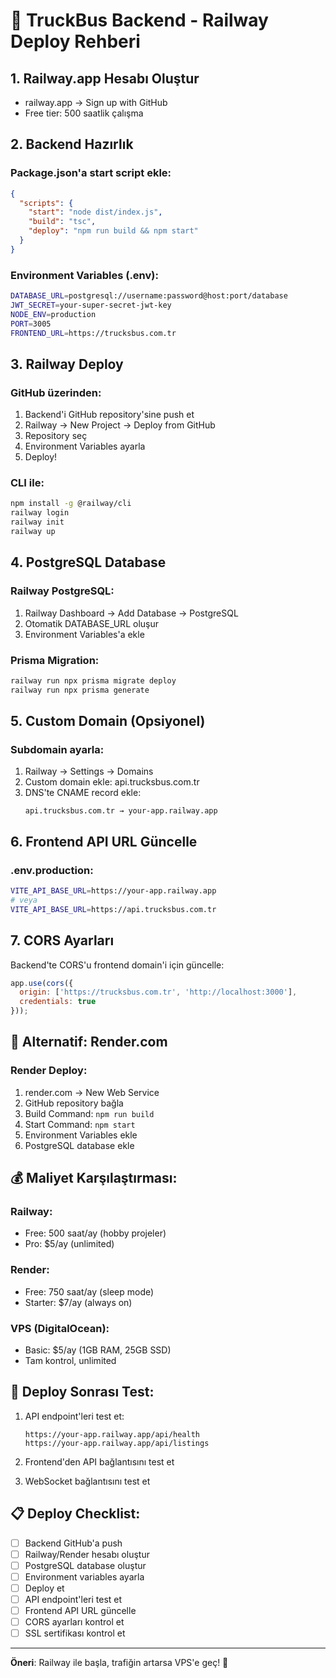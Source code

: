 # 🚀 TruckBus Backend - Railway Deploy Rehberi

## 1. Railway.app Hesabı Oluştur
- railway.app → Sign up with GitHub
- Free tier: 500 saatlik çalışma

## 2. Backend Hazırlık

### Package.json'a start script ekle:
```json
{
  "scripts": {
    "start": "node dist/index.js",
    "build": "tsc",
    "deploy": "npm run build && npm start"
  }
}
```

### Environment Variables (.env):
```bash
DATABASE_URL=postgresql://username:password@host:port/database
JWT_SECRET=your-super-secret-jwt-key
NODE_ENV=production
PORT=3005
FRONTEND_URL=https://trucksbus.com.tr
```

## 3. Railway Deploy

### GitHub üzerinden:
1. Backend'i GitHub repository'sine push et
2. Railway → New Project → Deploy from GitHub
3. Repository seç
4. Environment Variables ayarla
5. Deploy!

### CLI ile:
```bash
npm install -g @railway/cli
railway login
railway init
railway up
```

## 4. PostgreSQL Database

### Railway PostgreSQL:
1. Railway Dashboard → Add Database → PostgreSQL
2. Otomatik DATABASE_URL oluşur
3. Environment Variables'a ekle

### Prisma Migration:
```bash
railway run npx prisma migrate deploy
railway run npx prisma generate
```

## 5. Custom Domain (Opsiyonel)

### Subdomain ayarla:
1. Railway → Settings → Domains
2. Custom domain ekle: api.trucksbus.com.tr
3. DNS'te CNAME record ekle:
   ```
   api.trucksbus.com.tr → your-app.railway.app
   ```

## 6. Frontend API URL Güncelle

### .env.production:
```bash
VITE_API_BASE_URL=https://your-app.railway.app
# veya
VITE_API_BASE_URL=https://api.trucksbus.com.tr
```

## 7. CORS Ayarları

Backend'te CORS'u frontend domain'i için güncelle:
```javascript
app.use(cors({
  origin: ['https://trucksbus.com.tr', 'http://localhost:3000'],
  credentials: true
}));
```

## 🎯 Alternatif: Render.com

### Render Deploy:
1. render.com → New Web Service
2. GitHub repository bağla
3. Build Command: `npm run build`
4. Start Command: `npm start`
5. Environment Variables ekle
6. PostgreSQL database ekle

## 💰 Maliyet Karşılaştırması:

### Railway:
- Free: 500 saat/ay (hobby projeler)
- Pro: $5/ay (unlimited)

### Render:
- Free: 750 saat/ay (sleep mode)
- Starter: $7/ay (always on)

### VPS (DigitalOcean):
- Basic: $5/ay (1GB RAM, 25GB SSD)
- Tam kontrol, unlimited

## 🔧 Deploy Sonrası Test:

1. API endpoint'leri test et:
   ```
   https://your-app.railway.app/api/health
   https://your-app.railway.app/api/listings
   ```

2. Frontend'den API bağlantısını test et

3. WebSocket bağlantısını test et

## 📋 Deploy Checklist:

- [ ] Backend GitHub'a push
- [ ] Railway/Render hesabı oluştur  
- [ ] PostgreSQL database oluştur
- [ ] Environment variables ayarla
- [ ] Deploy et
- [ ] API endpoint'leri test et
- [ ] Frontend API URL güncelle
- [ ] CORS ayarları kontrol et
- [ ] SSL sertifikası kontrol et

---

**Öneri**: Railway ile başla, trafiğin artarsa VPS'e geç! 🚀
